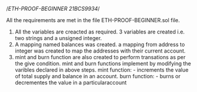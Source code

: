 /*ETH-PROOF-BEGINNER 21BCS9934*/



All the requirements are met in the file ETH-PROOF-BEGINNER.sol file.
1. All the variables are creacted as required.
   3 variables are created i.e. two strings and a unsigned integer.
2. A mapping named balances was created.
   a mapping from address to  integer was created to map the addresses with their current account.
3. mint and burn function are also created to perform transations as per the give condition.
   mint and burn functions implement by modifying the varibles declared in above steps.
   mint function: - increments the value of total supply and balance in an account.
   burn function: - burns or decrementes the value in a particularaccount
